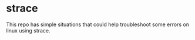 # strace
This repo has simple situations that could help troubleshoot some errors on linux using strace.
